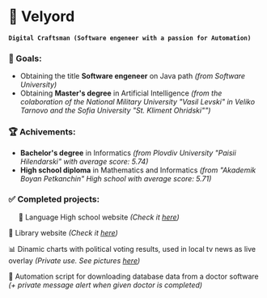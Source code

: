 # 🐐 Velyord

**`Digital Craftsman (Software engeneer with a passion for Automation)`**

### 🎯 Goals:
<ul>
  <li>
    Obtaining the title <strong>Software engeneer</strong> on Java path <i>(from Software University)</i>
  </li>
  <li>
    Obtaining <strong>Master's degree</strong> in Artificial Intelligence <i>(from the colaboration of the National Military University "Vasil Levski" in Veliko Tarnovo and the Sofia University "St. Kliment Ohridski"")</i>
  </li>
</ul>

### 🏆 Achivements:
<ul>
  <li>
    <strong>Bachelor's degree</strong> in Informatics <i>(from Plovdiv University "Paisii Hilendarski" with average score: 5.74)</i>
  </li>
  <li>
    <strong>High school diploma</strong> in Mathematics and Informatics <i>(from "Akademik Boyan Petkanchin" High school with average score: 5.71)</i>
  </li>
</ul>

### ✅ Completed projects:
<p style="margin-left:20px">🏫 Language High school website <i>(Check it <a href="https://www.eg-dg-bg.com" target="_blank">here</a>)</i><br /></p>
<p>    📖 Library website <i>(Check it <a href="http://dglib.escom.bg" target="_blank">here</a>)</i><br /></p>
<p>    📊 Dinamic charts with political voting results, used in local tv news as live overlay <i>(Private use. See pictures <a href="https://imgur.com/a/rSxJx7K" target="_blank">here</a>)</i><br /></p>
<p>    🤖 Automation script for downloading database data from a doctor software <i>(+ private message alert when given doctor is completed)</i></p>
